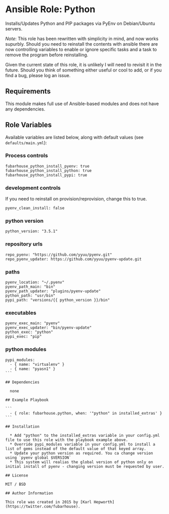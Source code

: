 # Ansible Role: Python

Installs/Updates Python and PIP packages via PyEnv on Debian/Ubuntu servers.

*Note*: This role has been rewritten with simplicity in mind, and now works supurbly. Should you need to reinstall the contents with ansible there are now controlling variables to enable or ignore specific tasks and a task to remove the program before reinstalling.

Given the current state of this role, it is unlikely I will need to revisit it in the future. Should you think of something either useful or cool to add, or if you find a bug, please log an issue.

## Requirements

This module makes full use of Ansible-based modules and does not have any dependencies.

## Role Variables

Available variables are listed below, along with default values (see `defaults/main.yml`):

### Process controls

```
fubarhouse_python_install_pyenv: true
fubarhouse_python_install_python: true
fubarhouse_python_install_pypi: true
````

### development controls

If you need to reinstall on provision/reprovision, change this to true.

````
pyenv_clean_install: false
````

### python version

````
python_version: "3.5.1"
````

### repository urls

````
repo_pyenv: "https://github.com/yyuu/pyenv.git"
repo_pyenv_updater: https://github.com/yyuu/pyenv-update.git
````

### paths

````
pyenv_location: "~/.pyenv"
pyenv_path_main: "bin"
pyenv_path_updater: "plugins/pyenv-update"
python_path: "usr/bin"
pypi_path: "versions/{{ python_version }}/bin"
````

### executables

````
pyenv_exec_main: "pyenv"
pyenv_exec_updater: "bin/pyenv-update"
python_exec: "python"
pypi_exec: "pip"
````

### python modules

````
pypi_modules:
  - { name: "virtualenv" }
  - { name: "pyasn1" }
```

## Dependencies

  none

## Example Playbook

```
  - { role: fubarhouse.python, when: '"python" in installed_extras' }
```

## Installation

  * Add "python" to the installed_extras variable in your config.yml file to use this role with the playbook example above.
  * Override pypi_modules variable in your config.yml to install a list of gems instead of the default value of that keyed array.
  * Update your python version as required. You ca change version using `pyenv global $VERSION`
  * This system will realias the global version of python only on initial install of pyenv - changing version must be requested by user.

## License

MIT / BSD

## Author Information

This role was created in 2015 by [Karl Hepworth](https://twitter.com/fubarhouse).
